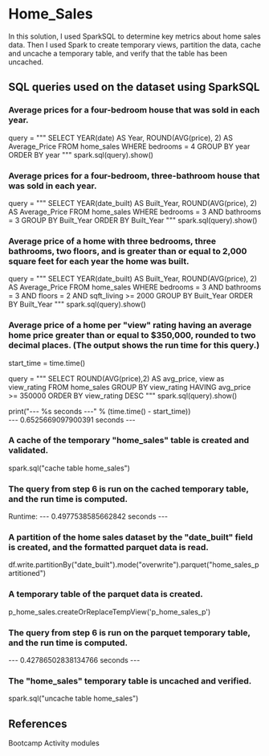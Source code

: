 # Home_Sales

In this solution, I used SparkSQL to determine key metrics about home sales data. Then I used Spark to create temporary views, partition the data, cache and uncache a temporary table, and verify that the table has been uncached.

## SQL queries used on the dataset using SparkSQL

### Average prices for a four-bedroom house that was sold in each year.

query = """
SELECT YEAR(date) AS Year, ROUND(AVG(price), 2) AS Average_Price
FROM home_sales
WHERE bedrooms = 4
GROUP BY year
ORDER BY year
"""
spark.sql(query).show()

### Average prices for a four-bedroom, three-bathroom house that was sold in each year.

query = """
SELECT YEAR(date_built) AS Built_Year, ROUND(AVG(price), 2) AS Average_Price
FROM home_sales
WHERE bedrooms = 3 AND bathrooms = 3
GROUP BY Built_Year
ORDER BY Built_Year
"""
spark.sql(query).show()

### Average price of a home with three bedrooms, three bathrooms, two floors, and is greater than or equal to 2,000 square feet for each year the home was built.

query = """
SELECT YEAR(date_built) AS Built_Year, ROUND(AVG(price), 2) AS Average_Price
FROM home_sales
WHERE bedrooms = 3 AND bathrooms = 3 
AND floors = 2 AND sqft_living >= 2000
GROUP BY Built_Year
ORDER BY Built_Year
"""
spark.sql(query).show()

### Average price of a home per "view" rating having an average home price greater than or equal to $350,000, rounded to two decimal places. (The output shows the run time for this query.)

start_time = time.time()

query = """
SELECT ROUND(AVG(price),2) AS avg_price, view as view_rating
FROM home_sales
GROUP BY view_rating
HAVING avg_price >= 350000
ORDER BY view_rating DESC
"""
spark.sql(query).show()

print("--- %s seconds ---" % (time.time() - start_time)) <br>
--- 0.6525669097900391  seconds ---

### A cache of the temporary "home_sales" table is created and validated. 
spark.sql("cache table home_sales")

### The query from step 6 is run on the cached temporary table, and the run time is computed.
Runtime: --- 0.4977538585662842  seconds ---

### A partition of the home sales dataset by the "date_built" field is created, and the formatted parquet data is read.
df.write.partitionBy("date_built").mode("overwrite").parquet("home_sales_partitioned")

### A temporary table of the parquet data is created.
p_home_sales.createOrReplaceTempView('p_home_sales_p')

### The query from step 6 is run on the parquet temporary table, and the run time is computed.
--- 0.42786502838134766  seconds ---

### The "home_sales" temporary table is uncached and verified. 
spark.sql("uncache table home_sales")

## References
Bootcamp Activity modules
